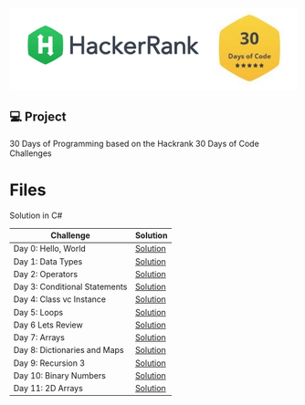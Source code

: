 <div align="center">
  <img alt="banner_hackerrank" title="Banner Hacker Rank 30 days of Code" src=".github/hackerrank-30-days.png" />
</div>

## :computer: Project

30 Days of Programming based on the Hackrank 30 Days of Code Challenges

# Files

Solution in C#

|Challenge| Solution |
|--|--|
|Day 0: Hello, World  | [Solution](https://github.com/jhonatasmatos/30-Days-of-Code-Hackerrank/tree/main/CSharpCodes/Day0HelloWorld) |
|Day 1: Data Types  | [Solution](https://github.com/jhonatasmatos/30-Days-of-Code-Hackerrank/tree/main/CSharpCodes/Day1DataTypes) |
|Day 2: Operators  | [Solution](https://github.com/jhonatasmatos/30-Days-of-Code-Hackerrank/tree/main/CSharpCodes/Day2Operators) |
|Day 3: Conditional Statements  | [Solution](https://github.com/jhonatasmatos/30-Days-of-Code-Hackerrank/tree/main/CSharpCodes/Day3ConditionalStatements) |
|Day 4: Class vc Instance  | [Solution](https://github.com/jhonatasmatos/30-Days-of-Code-Hackerrank/tree/main/CSharpCodes/Day4ClasseVsInstance) |
|Day 5: Loops  | [Solution](https://github.com/jhonatasmatos/30-Days-of-Code-Hackerrank/tree/main/CSharpCodes/Day5Loops) |
|Day 6 Lets Review  | [Solution](https://github.com/jhonatasmatos/30-Days-of-Code-Hackerrank/tree/main/CSharpCodes/Day6LetsReview) |
|Day 7: Arrays  | [Solution](https://github.com/jhonatasmatos/30-Days-of-Code-Hackerrank/tree/main/CSharpCodes/Day7Arrays) |
|Day 8: Dictionaries and Maps  | [Solution](https://github.com/jhonatasmatos/30-Days-of-Code-Hackerrank/tree/main/CSharpCodes/Day8DictionariesAndMaps) |
|Day 9: Recursion 3  | [Solution](https://github.com/jhonatasmatos/30-Days-of-Code-Hackerrank/tree/main/CSharpCodes/Day9Recursion3) |
|Day 10: Binary Numbers  | [Solution](https://github.com/jhonatasmatos/30-Days-of-Code-Hackerrank/tree/main/CSharpCodes/Day10BinaryNumbers) |
|Day 11: 2D Arrays  | [Solution](https://github.com/jhonatasmatos/30-Days-of-Code-Hackerrank/tree/main/CSharpCodes/Day112DArrays) |